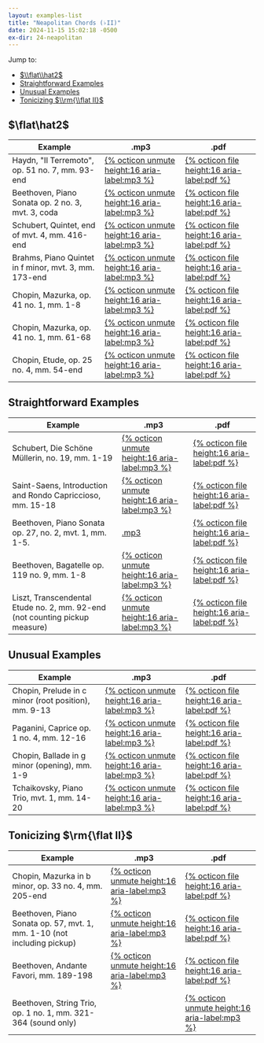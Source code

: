 ```yaml
---
layout: examples-list
title: "Neapolitan Chords (♭II)"
date: 2024-11-15 15:02:18 -0500
ex-dir: 24-neapolitan
---
```


Jump to:

-   [$\\flat\\hat2$](#flathat2)
-   [Straightforward Examples](#straightforward-examples)
-   [Unusual Examples](#unusual-examples)
-   [Tonicizing $\\rm{\\flat II}$](#tonicizing-rmflat-ii)

## $\flat\hat2$

<table class="tablesaw tablesaw-stack" data-tablesaw-mode="stack">
  <thead>
    <tr>
      <th>Example</th>
      <th>.mp3</th>
      <th>.pdf</th>
    </tr>
  </thead>
  <tbody>
    <tr>
      <td>Haydn, &quot;Il Terremoto&quot;, op. 51 no. 7, mm. 93-end</td>
      <td><a href="24-neapolitan/N6a.mp3">{% octicon unmute height:16 aria-label:mp3 %}</a></td>
      <td><a href="24-neapolitan/N6a.pdf"> {% octicon file height:16 aria-label:pdf %}</a></td>
    </tr>
    <tr>
      <td>Beethoven, Piano Sonata op. 2 no. 3, mvt. 3, coda</td>
      <td><a href="24-neapolitan/N6b.mp3">{% octicon unmute height:16 aria-label:mp3 %}</a></td>
      <td><a href="24-neapolitan/N6b.pdf">{% octicon file height:16 aria-label:pdf %}</a></td>
    </tr>
    <tr>
      <td>Schubert, Quintet, end of mvt. 4, mm. 416-end</td>
      <td><a href="24-neapolitan/N6c.mp3">{% octicon unmute height:16 aria-label:mp3 %}</a></td>
      <td><a href="24-neapolitan/N6c.pdf">{% octicon file height:16 aria-label:pdf %}</a></td>
    </tr>
    <tr>
      <td>Brahms, Piano Quintet in f minor, mvt. 3, mm. 173-end </td>
      <td><a href="24-neapolitan/N6d.mp3">{% octicon unmute height:16 aria-label:mp3 %}</a></td>
      <td><a href="24-neapolitan/N6d.pdf">{% octicon file height:16 aria-label:pdf %}</a></td>
    </tr>
    <tr>
      <td>Chopin, Mazurka, op. 41 no. 1, mm. 1-8</td>
      <td><a href="24-neapolitan/N6e.mp3">{% octicon unmute height:16 aria-label:mp3 %}</a></td>
      <td><a href="24-neapolitan/N6e.pdf">{% octicon file height:16 aria-label:pdf %}</a></td>
    </tr>
    <tr>
      <td>Chopin, Mazurka, op. 41 no. 1, mm. 61-68</td>
      <td><a href="24-neapolitan/N6f.mp3">{% octicon unmute height:16 aria-label:mp3 %}</a></td>
      <td><a href="24-neapolitan/N6f.pdf">{% octicon file height:16 aria-label:pdf %}</a></td>
    </tr>
    <tr>
      <td>Chopin, Etude, op. 25 no. 4, mm. 54-end</td>
      <td><a href="24-neapolitan/N6g.mp3">{% octicon unmute height:16 aria-label:mp3 %}</a></td>
      <td><a href="24-neapolitan/N6g.pdf">{% octicon file height:16 aria-label:pdf %}</a></td>
    </tr>
  </tbody>
</table>

## Straightforward Examples

<table class="tablesaw tablesaw-stack" data-tablesaw-mode="stack">
  <thead>
    <tr>
      <th>Example</th>
      <th>.mp3</th>
      <th>.pdf</th>
    </tr>
  </thead>
  <tbody>
    <tr>
      <td>Schubert, Die Sch&ouml;ne M&uuml;llerin, no. 19, mm. 1-19</td>
      <td><a href="24-neapolitan/N6h.mp3">{% octicon unmute height:16 aria-label:mp3 %}</a></td>
      <td><a href="24-neapolitan/N6h.pdf"> {% octicon file height:16 aria-label:pdf %}</a></td>
    </tr>
    <tr>
      <td>Saint-Saens, Introduction and Rondo Capriccioso, mm. 15-18</td>
      <td><a href="24-neapolitan/N6i.mp3">{% octicon unmute height:16 aria-label:mp3 %}</a></td>
      <td><a href="24-neapolitan/N6i.pdf">{% octicon file height:16 aria-label:pdf %}</a></td>
    </tr>
    <tr>
      <td>Beethoven, Piano Sonata op. 27, no. 2, mvt. 1, mm. 1-5.</td>
      <td><a href="24-neapolitan/N6j.mp3">.mp3 </a></td>
      <td><a href="24-neapolitan/N6j.pdf">{% octicon file height:16 aria-label:pdf %}</a></td>
    </tr>
    <tr>
      <td>Beethoven, Bagatelle op. 119 no. 9, mm. 1-8</td>
      <td><a href="24-neapolitan/N6l.mp3">{% octicon unmute height:16 aria-label:mp3 %}</a></td>
      <td><a href="24-neapolitan/N6l.pdf">{% octicon file height:16 aria-label:pdf %}</a></td>
    </tr>
    <tr>
      <td>Liszt, Transcendental Etude no. 2, mm. 92-end (not counting pickup measure)</td>
      <td><a href="24-neapolitan/N6m.mp3">{% octicon unmute height:16 aria-label:mp3 %}</a></td>
      <td><a href="24-neapolitan/N6m.pdf">{% octicon file height:16 aria-label:pdf %}</a></td>
    </tr>

  </tbody>
</table>

## Unusual Examples

<table class="tablesaw tablesaw-stack" data-tablesaw-mode="stack">
  <thead>
    <tr>
      <th>Example</th>
      <th>.mp3</th>
      <th>.pdf</th>
    </tr>
  </thead>
  <tbody>
    <tr>
      <td>Chopin, Prelude in c minor (root position), mm. 9-13</td>
      <td><a href="24-neapolitan/N6n.mp3">{% octicon unmute height:16 aria-label:mp3 %}</a></td>
      <td><a href="24-neapolitan/N6n.pdf"> {% octicon file height:16 aria-label:pdf %}</a></td>
    </tr>
    <tr>
      <td>Paganini, Caprice op. 1 no. 4, mm. 12-16</td>
      <td><a href="24-neapolitan/N6p.mp3">{% octicon unmute height:16 aria-label:mp3 %}</a></td>
      <td><a href="24-neapolitan/N6p.pdf">{% octicon file height:16 aria-label:pdf %}</a></td>
    </tr>
    <tr>
      <td>Chopin, Ballade in g minor (opening), mm. 1-9</td>
      <td><a href="24-neapolitan/N6q.mp3">{% octicon unmute height:16 aria-label:mp3 %}</a></td>
      <td><a href="24-neapolitan/N6q.pdf">{% octicon file height:16 aria-label:pdf %}</a></td>
    </tr>
    <tr>
      <td>Tchaikovsky, Piano Trio, mvt. 1, mm. 14-20</td>
      <td><a href="24-neapolitan/N6s.mp3">{% octicon unmute height:16 aria-label:mp3 %}</a></td>
      <td><a href="24-neapolitan/N6s.pdf">{% octicon file height:16 aria-label:pdf %}</a></td>
    </tr>

  </tbody>
</table>

## Tonicizing $\rm{\flat II}$

<table class="tablesaw tablesaw-stack" data-tablesaw-mode="stack">
  <thead>
    <tr>
      <th>Example</th>
      <th>.mp3</th>
      <th>.pdf</th>
    </tr>
  </thead>
  <tbody>
    <tr>
      <td>Chopin, Mazurka in b minor, op. 33 no. 4, mm. 205-end</td>
      <td><a href="24-neapolitan/N6t.mp3">{% octicon unmute height:16 aria-label:mp3 %}</a></td>
      <td><a href="24-neapolitan/N6t.pdf">{% octicon file height:16 aria-label:pdf %}</a></td>
    </tr>
    <tr>
      <td>Beethoven, Piano Sonata op. 57, mvt. 1, mm. 1-10 (not including pickup)</td>
      <td><a href="24-neapolitan/N6u.mp3">{% octicon unmute height:16 aria-label:mp3 %}</a></td>
      <td><a href="24-neapolitan/N6u.pdf">{% octicon file height:16 aria-label:pdf %}</a></td>
    </tr>
    <tr>
      <td>Beethoven, Andante Favori, mm. 189-198</td>
      <td><a href="24-neapolitan/N6w.mp3">{% octicon unmute height:16 aria-label:mp3 %}</a></td>
      <td><a href="24-neapolitan/N6w.pdf">{% octicon file height:16 aria-label:pdf %}</a></td>
    </tr>
    <tr>
      <td>Beethoven, String Trio, op. 1 no. 1, mm. 321-364 (sound only)</td>
      <td></td>
      <td><a href="24-neapolitan/N6x.mp3">{% octicon unmute height:16 aria-label:mp3 %}</a></td>
    </tr>

  </tbody>
</table>
